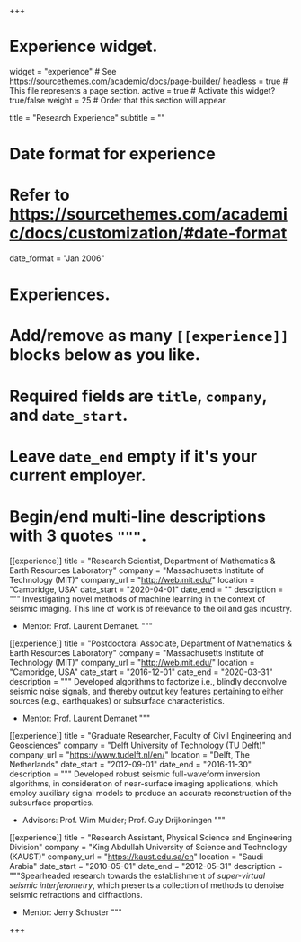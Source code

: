 +++
# Experience widget.
widget = "experience"  # See https://sourcethemes.com/academic/docs/page-builder/
headless = true  # This file represents a page section.
active = true  # Activate this widget? true/false
weight = 25  # Order that this section will appear.

title = "Research Experience"
subtitle = ""

# Date format for experience
#   Refer to https://sourcethemes.com/academic/docs/customization/#date-format
date_format = "Jan 2006"

# Experiences.
#   Add/remove as many `[[experience]]` blocks below as you like.
#   Required fields are `title`, `company`, and `date_start`.
#   Leave `date_end` empty if it's your current employer.
#   Begin/end multi-line descriptions with 3 quotes `"""`.
[[experience]]
  title = "Research Scientist, Department of Mathematics & Earth Resources Laboratory"
  company = "Massachusetts Institute of Technology (MIT)"
  company_url = "http://web.mit.edu/"
  location = "Cambridge, USA"
  date_start = "2020-04-01"
  date_end = ""
  description = """
Investigating novel methods of machine learning in the
context of seismic imaging.
This line of
work is of relevance to the oil and gas industry.
* Mentor: Prof. Laurent Demanet.
  """

[[experience]]
  title = "Postdoctoral Associate, Department of Mathematics & Earth Resources Laboratory"
  company = "Massachusetts Institute of Technology (MIT)"
  company_url = "http://web.mit.edu/"
  location = "Cambridge, USA"
  date_start = "2016-12-01"
  date_end = "2020-03-31"
  description = """
  Developed algorithms to factorize i.e., blindly deconvolve seismic noise signals, and
thereby output key features pertaining to either sources (e.g., earthquakes) or subsurface characteristics. 
* Mentor: Prof. Laurent Demanet 
  """

[[experience]]
  title = "Graduate Researcher, Faculty of Civil Engineering and Geosciences"
  company = "Delft University of Technology (TU Delft)"
  company_url = "https://www.tudelft.nl/en/"
  location = "Delft, The Netherlands"
  date_start = "2012-09-01"
  date_end = "2016-11-30"
  description = """
  Developed robust seismic full-waveform inversion algorithms, in consideration of 
  near-surface imaging applications, which employ auxiliary signal models to produce an accurate reconstruction of the subsurface properties. 
* Advisors: Prof. Wim Mulder; Prof. Guy Drijkoningen
"""

[[experience]]
  title = "Research Assistant, Physical Science and Engineering Division"
  company = "King Abdullah University of Science and Technology (KAUST)"
  company_url = "https://kaust.edu.sa/en"
  location = "Saudi Arabia"
  date_start = "2010-05-01"
  date_end = "2012-05-31"
  description = """Spearheaded research towards the establishment of _super-virtual seismic interferometry_, which presents a collection of methods to denoise seismic refractions and diffractions.  
* Mentor: Jerry Schuster
"""


+++
